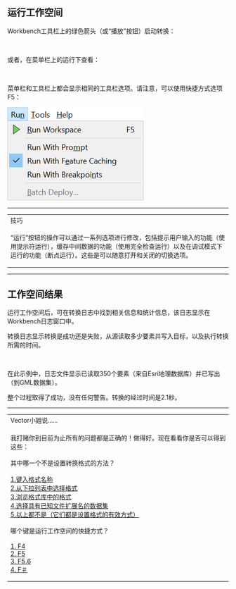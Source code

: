   <div id="readme" class="readme blob instapaper_body">
    <article class="markdown-body entry-content" itemprop="text"><h2><a id="user-content-running-a-workspace" class="anchor" aria-hidden="true" href="https://github.com/safesoftware/FMETraining/blob/Desktop-Basic-2018/DesktopBasic1Basics/1.07.RunningTheWorkspace.md#running-a-workspace"></a><font style="vertical-align: inherit;"><font style="vertical-align: inherit;">运行工作空间</font></font></h2>
<p><font style="vertical-align: inherit;"><font style="vertical-align: inherit;">Workbench工具栏上的绿色箭头（或“播放”按钮）启动转换：</font></font></p>
<p><a target="_blank" href="https://github.com/safesoftware/FMETraining/blob/Desktop-Basic-2018/DesktopBasic1Basics/Images/Img1.021.RunningWorkspace1.png"><img src="./Images/Img1.021.RunningWorkspace1.png" alt="" style="max-width:100%;"></a></p>
<p><font style="vertical-align: inherit;"><font style="vertical-align: inherit;">或者，在菜单栏上的运行下查看：</font></font></p>
<p><a target="_blank" href="https://github.com/safesoftware/FMETraining/blob/Desktop-Basic-2018/DesktopBasic1Basics/Images/Img1.022.RunningWorkspace2.png"><img src="./Images/Img1.022.RunningWorkspace2.png" alt="" style="max-width:100%;"></a></p>
<p><font style="vertical-align: inherit;"><font style="vertical-align: inherit;">菜单栏和工具栏上都会显示相同的工具栏选项。</font><font style="vertical-align: inherit;">请注意，可以使用快捷方式选项F5：</font></font></p>
<p><a target="_blank" href="https://github.com/safesoftware/FMETraining/blob/Desktop-Basic-2018/DesktopBasic1Basics/Images/Img1.023.RunningWorkspace3.png"><img src="./Images/Img1.023.RunningWorkspace3.png" alt="" style="max-width:100%;"></a></p>
<hr>

<table>
<tbody><tr>
<td>
<i></i><font style="vertical-align: inherit;"><font style="vertical-align: inherit;">
技巧
</font></font></td>
</tr>
<tr>
<td><font style="vertical-align: inherit;"><font style="vertical-align: inherit;">

“运行”按钮的操作可以通过一系列选项进行修改，包括提示用户输入的功能（使用提示符运行），缓存中间数据的功能（使用完全检查运行）以及在调试模式下运行的功能（断点运行）。</font><font style="vertical-align: inherit;">这些是可以随意打开和关闭的切换选项。

</font></font></td>
</tr>
</tbody></table>
<hr>
<h2><a id="user-content-workspace-results" class="anchor" aria-hidden="true" href="https://github.com/safesoftware/FMETraining/blob/Desktop-Basic-2018/DesktopBasic1Basics/1.07.RunningTheWorkspace.md#workspace-results"></a><font style="vertical-align: inherit;"><font style="vertical-align: inherit;">工作空间结果</font></font></h2>
<p><font style="vertical-align: inherit;"><font style="vertical-align: inherit;">运行工作空间后，可在转换日志中找到相关信息和统计信息，该日志显示在Workbench日志窗口中。</font></font></p>
<p><font style="vertical-align: inherit;"><font style="vertical-align: inherit;">转换日志显示转换是成功还是失败，从源读取多少要素并写入目标，以及执行转换所需的时间。</font></font></p>
<p><a target="_blank" href="https://github.com/safesoftware/FMETraining/blob/Desktop-Basic-2018/DesktopBasic1Basics/Images/Img1.024.TranslationResults.png"><img src="./Images/Img1.024.TranslationResults.png" alt="" style="max-width:100%;"></a></p>
<p><font style="vertical-align: inherit;"><font style="vertical-align: inherit;">在此示例中，日志文件显示已读取350个要素（来自Esri地理数据库）并已写出（到GML数据集）。</font></font></p>
<p><font style="vertical-align: inherit;"><font style="vertical-align: inherit;">整个过程取得了成功，没有任何警告。</font><font style="vertical-align: inherit;">转换的经过时间是2.1秒。</font></font></p>
<hr>

<table>
<tbody><tr>
<td>
<i></i><font style="vertical-align: inherit;"><font style="vertical-align: inherit;">
Vector小姐说......
</font></font></td>
</tr>
<tr>
<td><font style="vertical-align: inherit;"><font style="vertical-align: inherit;">

我打赌你到目前为止所有的问题都是正确的！</font><font style="vertical-align: inherit;">做得好。</font><font style="vertical-align: inherit;">现在看看你是否可以得到这些：
 </font></font><br><br><font style="vertical-align: inherit;"><font style="vertical-align: inherit;">其中哪一个不是设置转换格式的方法？
</font></font><br><br><a href="http://52.73.3.37/fmedatastreaming/Manual/QAResponse2017.fmw?chapter=1&amp;question=8&amp;answer=1&amp;DestDataset_TEXTLINE=C%3A%5CFMEOutput%5CQAResponse.html" rel="nofollow"><font style="vertical-align: inherit;"><font style="vertical-align: inherit;">1.键入格式名称</font></font></a>
<br><a href="http://52.73.3.37/fmedatastreaming/Manual/QAResponse2017.fmw?chapter=1&amp;question=8&amp;answer=2&amp;DestDataset_TEXTLINE=C%3A%5CFMEOutput%5CQAResponse.html" rel="nofollow"><font style="vertical-align: inherit;"><font style="vertical-align: inherit;">2.从下拉列表中选择格式</font></font></a>
<br><a href="http://52.73.3.37/fmedatastreaming/Manual/QAResponse2017.fmw?chapter=1&amp;question=8&amp;answer=3&amp;DestDataset_TEXTLINE=C%3A%5CFMEOutput%5CQAResponse.html" rel="nofollow"><font style="vertical-align: inherit;"><font style="vertical-align: inherit;">3.浏览格式库中的格式</font></font></a>
<br><a href="http://52.73.3.37/fmedatastreaming/Manual/QAResponse2017.fmw?chapter=1&amp;question=8&amp;answer=4&amp;DestDataset_TEXTLINE=C%3A%5CFMEOutput%5CQAResponse.html" rel="nofollow"><font style="vertical-align: inherit;"><font style="vertical-align: inherit;">4.选择具有已知文件扩展名的数据集</font></font></a>
<br><a href="http://52.73.3.37/fmedatastreaming/Manual/QAResponse2017.fmw?chapter=1&amp;question=8&amp;answer=5&amp;DestDataset_TEXTLINE=C%3A%5CFMEOutput%5CQAResponse.html" rel="nofollow"><font style="vertical-align: inherit;"><font style="vertical-align: inherit;">5.以上都不是（它们都是设置格式的有效方式）</font></font></a>
<br><br><font style="vertical-align: inherit;"><font style="vertical-align: inherit;">哪个键是运行工作空间的快捷方式？
</font></font><br><br><a href="http://52.73.3.37/fmedatastreaming/Manual/QAResponse2017.fmw?chapter=1&amp;question=9&amp;answer=1&amp;DestDataset_TEXTLINE=C%3A%5CFMEOutput%5CQAResponse.html" rel="nofollow"><font style="vertical-align: inherit;"><font style="vertical-align: inherit;">1. F4 </font></font></a>
<br><a href="http://52.73.3.37/fmedatastreaming/Manual/QAResponse2017.fmw?chapter=1&amp;question=9&amp;answer=2&amp;DestDataset_TEXTLINE=C%3A%5CFMEOutput%5CQAResponse.html" rel="nofollow"><font style="vertical-align: inherit;"><font style="vertical-align: inherit;">2. F5 </font></font></a>
<br><a href="http://52.73.3.37/fmedatastreaming/Manual/QAResponse2017.fmw?chapter=1&amp;question=9&amp;answer=3&amp;DestDataset_TEXTLINE=C%3A%5CFMEOutput%5CQAResponse.html" rel="nofollow"><font style="vertical-align: inherit;"><font style="vertical-align: inherit;">3. F5.6 </font></font></a>
<br><a href="http://52.73.3.37/fmedatastreaming/Manual/QAResponse2017.fmw?chapter=1&amp;question=9&amp;answer=4&amp;DestDataset_TEXTLINE=C%3A%5CFMEOutput%5CQAResponse.html" rel="nofollow"><font style="vertical-align: inherit;"><font style="vertical-align: inherit;">4. F＃</font></font></a>

</td>
</tr>
</tbody></table>
</article>
  </div>
